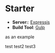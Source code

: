 # Starter

+ **Server:**: [Expressjs](http://expressjs.com/)
+ **Build Tool**: [Gulp](http://gulpjs.com/)

as an example

test
test2
test3
